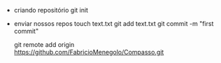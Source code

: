 - criando repositório
    git init

- enviar nossos repos
    touch text.txt
    git add text.txt
    git commit -m "first commit"

    git remote add origin https://github.com/FabricioMenegolo/Compasso.git